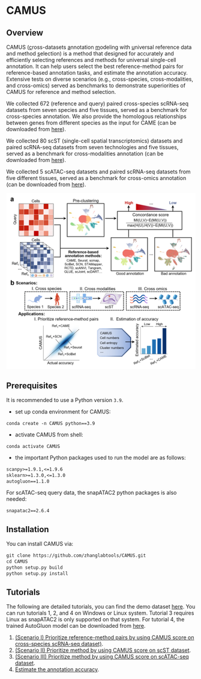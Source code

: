 # CAMUS

## Overview
CAMUS (<u>c</u>ross-datasets <u>a</u>nnotation <u>m</u>odeling with <u>u</u>niversal reference data and method <u>s</u>election) is a method that designed for accurately and efficiently selecting references and methods for universal single-cell annotation. It can help users select the best reference-method pairs for reference-based annotation tasks, and estimate the annotation accuracy. Extensive tests on diverse scenarios (e.g., cross-species, cross-modalities, and cross-omics) served as benchmarks to demonstrate superiorities of CAMUS for reference and method selection.

We collected 672 (reference and query) paired cross-species scRNA-seq datasets from seven species and five tissues, served as a benchmark for cross-species annotation. We also provide the homologous relationships between genes from different species as the input for CAME (can be downloaded from [here](https://drive.google.com/drive/u/0/folders/1DpZKJUw-fI34WBVpDOQOSZWP-gRrDPeD)).

We  collected 80 scST (single-cell spatial transcriptomics) datasets and paired scRNA-seq datasets from seven technologies and five tissues, served as a benchmark for cross-modalities annotation (can be downloaded from [here](https://drive.google.com/drive/folders/1xP3Fh94AwKu4OsH3khGq-KEw0VCoiRnL?dmr=1&ec=wgc-drive-globalnav-goto)).

We  collected 5 scATAC-seq datasets and paired scRNA-seq datasets from five different tissues, served as a benchmark for cross-omics annotation (can be downloaded from [here](https://drive.google.com/drive/u/0/folders/1uCrGNXUM_YIyMXrXWqkEvd_dwMfS8-X2)).

![](./CAMUS_overview.png)

## Prerequisites
It is recommended to use a Python version  `3.9`.
* set up conda environment for CAMUS:
```
conda create -n CAMUS python==3.9
```
* activate CAMUS from shell:
```
conda activate CAMUS
```

* the important Python packages used to run the model are as follows: 
```
scanpy>=1.9.1,<=1.9.6
sklearn>=1.3.0,<=1.3.0
autogluon==1.1.0
```

For scATAC-seq query data, the snapATAC2 python packages is also needed:

```
snapatac2==2.6.4
```

## Installation

You can install CAMUS via:
```
git clone https://github.com/zhanglabtools/CAMUS.git
cd CAMUS
python setup.py build
python setup.py install
```

## Tutorials
The following are detailed tutorials, you can find the demo dataset [here](https://drive.google.com/drive/folders/13qNA_2pNMW-0eLwEM2Fc2NEgXfHyUV_X?dmr=1&ec=wgc-drive-globalnav-goto). You can run tutorials 1, 2, and 4 on Windows or Linux system. Tutorial 3 requires Linux as snapATAC2 is only supported on that system. For tutorial 4, the trained AutoGluon model can be downloaded from [here](https://drive.google.com/drive/folders/1PvSwKWwDtFXUV5ghhzs9mIkNljQLqxrA?dmr=1&ec=wgc-drive-globalnav-goto).

1. [(Scenario I) Prioritize reference-method pairs by using CAMUS score on cross-species scRNA-seq dataset)](./Tutorials/(Scenario_I)_Prioritize_reference-method_pairs_by_using_CAMUS_score_on_cross-species_scRNA-seq_dataset.ipynb).
2. [(Scenario II) Prioritize method by using CAMUS score on scST dataset](./Tutorials/(Scenario_II)_Prioritize_method_by_using_CAMUS_score_on_scST_dataset.ipynb).
3. [(Scenario III) Prioritize method by using CAMUS score on scATAC-seq dataset](./Tutorials/(Scenario_III)_Prioritize_method_by_using_CAMUS_score_on_scATAC-seq_dataset.ipynb).
4. [Estimate the annotation accuracy](./Tutorials/Estimate_the_annotation_accuracy.ipynb).
